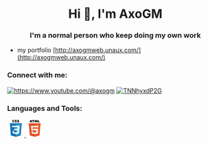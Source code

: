 <h1 align="center">Hi 👋, I'm AxoGM</h1>
<h3 align="center">I'm a normal person who keep doing my own work</h3>

- my portfolio [http://axogmweb.unaux.com/](http://axogmweb.unaux.com/)

<h3 align="left">Connect with me:</h3>
<p align="left">
<a href="https://www.youtube.com/@axogm" target="blank"><img align="center" src="https://raw.githubusercontent.com/rahuldkjain/github-profile-readme-generator/master/src/images/icons/Social/youtube.svg" alt="https://www.youtube.com/@axogm" height="30" width="40" /></a>
<a href="https://discord.gg/TNNhyxdP2G" target="blank"><img align="center" src="https://raw.githubusercontent.com/rahuldkjain/github-profile-readme-generator/master/src/images/icons/Social/discord.svg" alt="TNNhyxdP2G" height="30" width="40" /></a>
</p>

<h3 align="left">Languages and Tools:</h3>
<p align="left"> <a href="https://www.w3schools.com/css/" target="_blank" rel="noreferrer"> <img src="https://raw.githubusercontent.com/devicons/devicon/master/icons/css3/css3-original-wordmark.svg" alt="css3" width="40" height="40"/> </a> <a href="https://www.w3.org/html/" target="_blank" rel="noreferrer"> <img src="https://raw.githubusercontent.com/devicons/devicon/master/icons/html5/html5-original-wordmark.svg" alt="html5" width="40" height="40"/> </a> </p>
